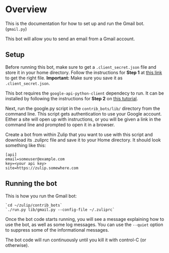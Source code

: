 # Overview

This is the documentation for how to set up and run the Gmail bot. (`gmail.py`)

This bot will allow you to send an email from a Gmail account.

## Setup
Before running this bot, make sure to get a `.client_secret.json` file and store
it in your home directory. Follow the instructions for <b>Step 1</b> at
[this link](https://developers.google.com/gmail/api/quickstart/python) to get the right file.
<b>Important:</b> Make sure you save it as `.client_secret.json`.

This bot requires the `google-api-python-client` dependecy to run. It can be installed
by following the instructions for <b>Step 2</b> on
[this tutorial](https://developers.google.com/gmail/api/quickstart/python).

Next, run the google.py script in the `contrib_bots/lib/` directory from the command line.
This script gets authentication to use your Google account. Either a site will open up with
instructions, or you will be given a link in the command line and prompted to open it in a browser.

Create a bot from within Zulip that you want to use with this script and
download its .zuliprc file and save it to your
Home directory. It should look something like this:

    [api]
    email=someuser@example.com
    key=<your api key>
    site=https://zulip.somewhere.com

## Running the bot

This is how you run the Gmail bot:

    `cd ~/zulip/contrib_bots`
    `./run.py lib/gmail.py --config-file ~/.zuliprc`

Once the bot code starts running, you will see a
message explaining how to use the bot, as well as
some log messages.  You can use the `--quiet` option
to suppress some of the informational messages.

The bot code will run continuously until you kill it with
control-C (or otherwise).
